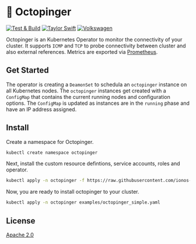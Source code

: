 # :octopus: Octopinger

[![Test & Build](https://github.com/ionos-cloud/octopinger/actions/workflows/main.yml/badge.svg)](https://github.com/ionos-cloud/octopinger/actions/workflows/main.yml)
[![Taylor Swift](https://img.shields.io/badge/secured%20by-taylor%20swift-brightgreen.svg)](https://twitter.com/SwiftOnSecurity)
[![Volkswagen](https://auchenberg.github.io/volkswagen/volkswargen_ci.svg?v=1)](https://github.com/auchenberg/volkswagen)

Octopinger is an Kubernetes Operator to monitor the connectivity of your cluster. It supports `ICMP` and `TCP` to probe connectivity between cluster and also external references. Metrics are exported via [Prometheus](https://prometheus.io/).

## Get Started

The operator is creating a `DeamonSet` to schedula an `octopinger` instance on all Kubernetes nodes. The `octopinger` instances get created with a `ConfigMap` that contains the current running nodes and configuration options. The `ConfigMap` is updated as instances are in the `running` phase and have an IP address assigned.

## Install

Create a namespace for Octopinger.

```bash
kubectl create namespace octopinger
```

Next, install the custom resource defintions, service accounts, roles and operator.

```bash
kubectl apply -n octopinger -f https://raw.githubusercontent.com/ionos-cloud/octopinger/v0.0.20/manifests/install.yaml
```

Now, you are ready to install octopinger to your cluster.

```bash
kubectl apply -n octopinger examples/octopinger_simple.yaml
```

## License

[Apache 2.0](/LICENSE)
